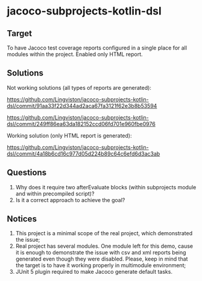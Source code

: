 # jacoco-subprojects-kotlin-dsl

## Target
To have Jacoco test coverage reports configured in a single place for all modules within the project. Enabled only HTML report.

## Solutions

Not working solutions (all types of reports are generated):

https://github.com/Lingviston/jacoco-subprojects-kotlin-dsl/commit/91aa33f22d344ad2aca67fa3121f62e3b8b53594

https://github.com/Lingviston/jacoco-subprojects-kotlin-dsl/commit/249ff86ea63da182152ccd06fd701e960fbe0976

Working solution (only HTML report is generated):

https://github.com/Lingviston/jacoco-subprojects-kotlin-dsl/commit/4a18b6cd16c977d05d224b89c64c6efd6d3ac3ab

## Questions

1. Why does it require two afterEvaluate blocks (within subprojects module and within precompiled script)?
2. Is it a correct approach to achieve the goal?

## Notices

1. This project is a minimal scope of the real project, which demonstrated the issue;
2. Real project has several modules. One module left for this demo, cause it is enough to demonstrate the issue with csv and xml reports being generated even though they were disabled. Please, keep in mind that the target is to have it working properly in multimodule environment;
3. JUnit 5 plugin required to make Jacoco generate default tasks.
